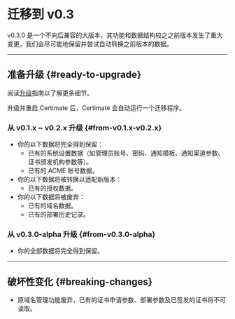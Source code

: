 ﻿# 迁移到 v0.3

v0.3.0 是一个不向后兼容的大版本，其功能和数据结构较之之前版本发生了重大变更，我们会尽可能地保留并尝试自动转换之前版本的数据。

---

## 准备升级 {#ready-to-upgrade}

阅读[升级](/docs/getting-started/upgrade)指南以了解更多细节。

升级并重启 Certimate 后，Certimate 会自动运行一个迁移程序。

### 从 v0.1.x ~ v0.2.x 升级 {#from-v0.1.x-v0.2.x}

- 你的以下数据将完全得到保留：
  - 已有的系统设置数据（如管理员账号、密码、通知模板、通知渠道参数、证书颁发机构参数等）。
  - 已有的 ACME 账号数据。
- 你的以下数据将被转换以适配新版本：
  - 已有的授权数据。
- 你的以下数据将被废弃：
  - 已有的域名数据。
  - 已有的部署历史记录。

### 从 v0.3.0-alpha 升级 {#from-v0.3.0-alpha}

- 你的全部数据将完全得到保留。

---

## 破坏性变化 {#breaking-changes}

- 原域名管理功能废弃，已有的证书申请参数、部署参数及已签发的证书将不可读取。
